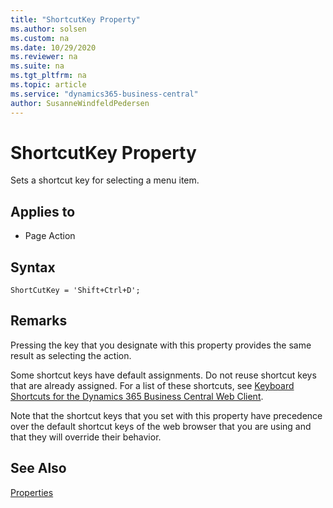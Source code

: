 ```yaml
---
title: "ShortcutKey Property"
ms.author: solsen
ms.custom: na
ms.date: 10/29/2020
ms.reviewer: na
ms.suite: na
ms.tgt_pltfrm: na
ms.topic: article
ms.service: "dynamics365-business-central"
author: SusanneWindfeldPedersen
---
```

[//]: # (START>DO_NOT_EDIT)
[//]: # (IMPORTANT:Do not edit any of the content between here and the END>DO_NOT_EDIT.)
[//]: # (Any modifications should be made in the .xml files in the ModernDev repo.)
# ShortcutKey Property
Sets a shortcut key for selecting a menu item.

## Applies to
-   Page Action

[//]: # (IMPORTANT: END>DO_NOT_EDIT)

## Syntax

```AL
ShortCutKey = 'Shift+Ctrl+D';
```

## Remarks

Pressing the key that you designate with this property provides the same result as selecting the action.  

Some shortcut keys have default assignments. Do not reuse shortcut keys that are already assigned. For a list of these shortcuts, see [Keyboard Shortcuts for the Dynamics 365 Business Central Web Client](/dynamics365/business-central/keyboard-shortcuts). 

Note that the shortcut keys that you set with this property have precedence over the default shortcut keys of the web browser that you are using and that they will override their behavior.
  
## See Also

[Properties](devenv-properties.md)
